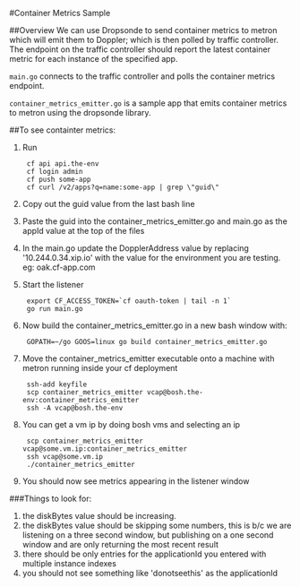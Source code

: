 #Container Metrics Sample

##Overview
We can use Dropsonde to send container metrics to metron which will emit them to Doppler; which is then polled by traffic controller. The endpoint on the traffic controller should report the latest container metric for each instance of the specified app.

`main.go` connects to the traffic controller and polls the container metrics endpoint.

`container_metrics_emitter.go` is a sample app that emits container metrics to metron using the dropsonde library.

##To see containter metrics:
1. Run

        cf api api.the-env
        cf login admin
        cf push some-app
        cf curl /v2/apps?q=name:some-app | grep \"guid\"

1. Copy out the guid value from the last bash line
1. Paste the guid into the container_metrics_emitter.go and main.go as the appId value at the top of the files
1. In the main.go update the DopplerAddress value by replacing '10.244.0.34.xip.io' with the value for the environment you are testing. eg: oak.cf-app.com
1. Start the listener

        export CF_ACCESS_TOKEN=`cf oauth-token | tail -n 1`
        go run main.go

1. Now build the container_metrics_emitter.go in a new bash window with:

        GOPATH=~/go GOOS=linux go build container_metrics_emitter.go

1. Move the container_metrics_emitter executable onto a machine with metron running inside your cf deployment

        ssh-add keyfile
        scp container_metrics_emitter vcap@bosh.the-env:container_metrics_emitter
        ssh -A vcap@bosh.the-env

1. You can get a vm ip by doing bosh vms and selecting an ip

        scp container_metrics_emitter vcap@some.vm.ip:container_metrics_emitter
        ssh vcap@some.vm.ip
        ./container_metrics_emitter

1. You should now see metrics appearing in the listener window

###Things to look for:
1. the diskBytes value should be increasing.
1. the diskBytes value should be skipping some numbers, this is b/c we are listening on a three second window, but publishing on a one second window and are only returning the most recent result
1. there should be only entries for the applicationId you entered with multiple instance indexes
1. you should not see something like 'donotseethis' as the applicationId
